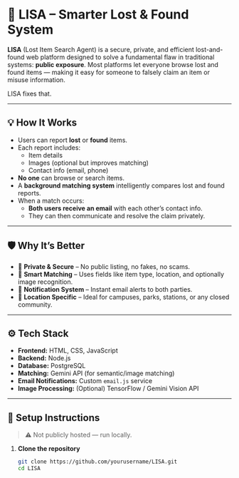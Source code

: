 # 🔎 LISA – Smarter Lost & Found System

**LISA** (Lost Item Search Agent) is a secure, private, and efficient lost-and-found web platform designed to solve a fundamental flaw in traditional systems: **public exposure**. Most platforms let everyone browse lost and found items — making it easy for someone to falsely claim an item or misuse information.

LISA fixes that.

---

## 💡 How It Works

- Users can report **lost** or **found** items.
- Each report includes:
  - Item details
  - Images (optional but improves matching)
  - Contact info (email, phone)
- **No one** can browse or search items.
- A **background matching system** intelligently compares lost and found reports.
- When a match occurs:
  - **Both users receive an email** with each other’s contact info.
  - They can then communicate and resolve the claim privately.

---

## 🛡 Why It’s Better

- 🔐 **Private & Secure** – No public listing, no fakes, no scams.
- 🧠 **Smart Matching** – Uses fields like item type, location, and optionally image recognition.
- 📩 **Notification System** – Instant email alerts to both parties.
- 📍 **Location Specific** – Ideal for campuses, parks, stations, or any closed community.

---

## ⚙️ Tech Stack

- **Frontend:** HTML, CSS, JavaScript
- **Backend:** Node.js
- **Database:** PostgreSQL
- **Matching:** Gemini API (for semantic/image matching)
- **Email Notifications:** Custom `email.js` service
- **Image Processing:** (Optional) TensorFlow / Gemini Vision API

---

## 🚀 Setup Instructions

> ⚠️ Not publicly hosted — run locally.

1. **Clone the repository**
   ```bash
   git clone https://github.com/yourusername/LISA.git
   cd LISA
